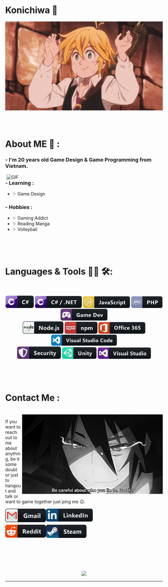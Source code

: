 # Konichiwa 👋

<div align="center">
<img hight="300" width="700" alt="GIF" align="center" src="assets/208593.gif">
</div>

</br>
</br>
</br>


# About ME 💬 :

### - I'm 20 years old Game Design & Game Programming from Vietnam.

<img hight="400" width="500" alt="GIF" align="right" src="assets/1936.gif">

### - Learning :
- ✨ Game Design

### - Hobbies : 
- ✨ Gaming Addict
- ✨ Reading Manga
- ✨ Volleyball

</br>
</br>
</br>



# Languages & Tools 👨‍💻 🛠:
</br>

<p align="center">

<!-- For more icons please follow  https://github.com/MikeCodesDotNET/ColoredBadges -->
<img src="assets/icons/csharp.svg" alt="CSharp" width="90" hight="50">
<img src="assets/icons/csharp_dotnet.svg" alt="CSharp-dotnet"  width="150" hight="50">
<img src="assets/icons/js.svg" alt="Java-Script" width="150" hight="50">
<img src="assets/icons/php.svg" alt="PHP" width="100" hight="50">
<img src="assets/icons/gamedev.svg" alt="GameDev" width="150" hight="50">
</br>
<img src="assets/icons/nodejs.svg" alt="NodeJs" width="130" hight="50">
<img src="assets/icons/npm.svg" alt="NPM" width="105" hight="50">
<img src="assets/icons/office_365.svg" alt="Office365" width="150" hight="50">
<img src="assets/icons/visualstudio_code.svg" alt="VSC" width="210" hight="50">
</br>
<img src="assets/icons/security.svg" alt="Security" width="140" hight="50">
<img src="assets/icons/unity.svg" alt="Unity" width="110" hight="50">
<img src="assets/icons/visualstudio.svg" alt="VisualStudio" width="170" hight="50">
</p>
</br>
</br>
</br>



# Contact Me :

<p>
 </br>


<img hight="320" width="450" align="right" alt="GIF" src="assets/93195.gif">


If you want to reach out to me about anything, be it some doubt or just to hangout and talk or want to game together just ping me 😉.

<a href="mailto:nguyenhuutrungchien15@gmail.com">
 <img align="left" alt="Gmail" width="130" hight="100" src="assets/icons/gmail.png" />
</a>
<a href="#">
  <img align="left" alt="Linkedin" width="150" hight="100" src="assets/icons/linkedin.png" />
</br>
</br>
</br>
</a>
<a href="#">
  <img align="left" alt=" Reddit" width="130" hight="100" src="assets/icons/reddit.png" />
</a>
<a href="#">
  <img align="left" alt="Steam" width="130" hight="100" src="assets/icons/steam.png" />
</a>
 </p>
 

</br>
</br>
</br>
</br>
</br>
</br>
</br>



<p align="center" >  
  <a href="https://github.com/anuraghazra/github-readme-stats"> 
<img  src="https://github-readme-stats.vercel.app/api?username=Xx-Ashutosh-xX&&show_icons=true&theme=radical"/>
  </a>
  </p>

*************
